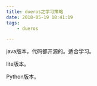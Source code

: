 ```yaml
---
title: dueros之学习策略
date: 2018-05-19 18:41:19
tags:
	- dueros

---
```




java版本，代码都开源的。适合学习。

lite版本。

Python版本。



